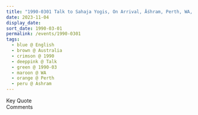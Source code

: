 ```yaml
---
title: "1990-0301 Talk to Sahaja Yogis, On Arrival, Āśhram, Perth, WA, Australia"
date: 2023-11-04
display_date: 
sort_date: 1990-03-01
permalink: /events/1990-0301
tags:
  - blue @ English
  - brown @ Australia
  - crimson @ 1990
  - deeppink @ Talk
  - green @ 1990-03
  - maroon @ WA
  - orange @ Perth
  - peru @ Ashram
---
```


<wave-list>
  <list-title color="green" width="75">Key Quote</list-title>
  <list-item color="BlanchedAlmond"  width="200"></list-item>
  <list-item color="Lavender"></list-item>
  <list-item color="BlanchedAlmond"></list-item>
</wave-list>

<br>

<wave-list>
  <list-title color="green" width="75">Comments</list-title>
  <list-item color="BlanchedAlmond"  width="200"></list-item>
  <list-item color="Lavender"></list-item>
  <list-item color="BlanchedAlmond"></list-item>
</wave-list>